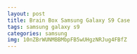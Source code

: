 ```yaml
---
layout: post
title: Brain Box Samsung Galaxy S9 Case
tags: samsung galaxy s9
categories: samsung
img: 10nZBrWUNMBBMbpFB5wUHgzNRJug4FBfZ
---
```

